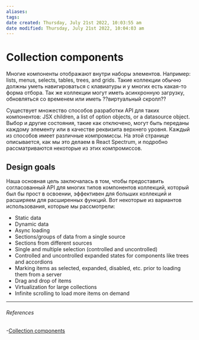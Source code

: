 ```yaml
---
aliases: 
tags: 
date created: Thursday, July 21st 2022, 10:03:55 am
date modified: Thursday, July 21st 2022, 10:04:03 am
---
```


# Collection components

Многие компоненты отображают внутри наборы элементов. Например:  lists, menus, selects, tables, trees, and grids. Такие коллекции обычно должны уметь навигироваться с клавиатуры и у многих есть какая-то форма отбора. Так же коллекции могут иметь асинхронную загрузку,  обновляться со временем или иметь ??виртуальный скролл??

Существует множество способов разработки API для таких компонентов: JSX children, a list of option objects, or a datasource object. Выбор и другие состояния, такие как отключено, могут быть переданы каждому элементу или в качестве реквизита верхнего уровня. Каждый из способов имеет различные компромиссы. На этой странице описывается, как мы это делаем в React Spectrum, и подробно рассматриваются некоторые из этих компромиссов.

## Design goals

Наша основная цель заключалась в том, чтобы предоставить согласованный API для многих типов компонентов коллекций, который был бы прост в освоении, эффективен для больших коллекций и расширяем для расширенных функций. Вот некоторые из вариантов использования, которые мы рассмотрели:

-  Static data
-  Dynamic data
-  Async loading
-  Sections/groups of data from a single source
-  Sections from different sources
-  Single and multiple selection (controlled and uncontrolled)
-  Controlled and uncontrolled expanded states for components like trees and accordions
-  Marking items as selected, expanded, disabled, etc. prior to loading them from a server
-  Drag and drop of items
-  Virtualization for large collections
-  Infinite scrolling to load more items on demand

---

###### References

-[Collection components](https://react-spectrum.adobe.com/react-stately/collections.html)
